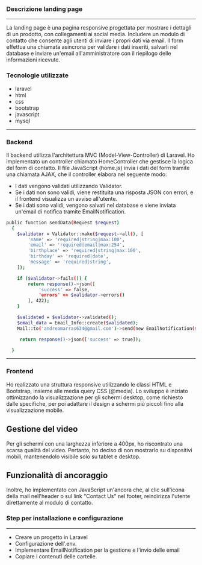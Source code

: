 ### Descrizione landing page

---

La landing page è una pagina responsive progettata per mostrare i dettagli di un prodotto, con collegamenti ai social media. Includere un modulo di contatto che consente agli utenti di inviare i propri dati via email. Il form effettua una chiamata asincrona per validare i dati inseriti, salvarli nel database e inviare un'email all'amministratore con il riepilogo delle informazioni ricevute.

### Tecnologie utilizzate

- laravel
- html
- css
- bootstrap
- javascript
- mysql

---

### Backend

Il backend utilizza l'architettura MVC (Model-View-Controller) di Laravel. Ho implementato un controller chiamato HomeController che gestisce la logica del form di contatto. Il file JavaScript (home.js) invia i dati del form tramite una chiamata AJAX, che il controller elabora nel seguente modo:

- I dati vengono validati utilizzando Validator.
- Se i dati non sono validi, viene restituita una risposta JSON con errori, e il frontend visualizza un avviso all'utente.
- Se i dati sono validi, vengono salvati nel database e viene inviata un'email di notifica tramite EmailNotification.

```bash
public function sendData(Request $request)
  {
    $validator = Validator::make($request->all(), [
        'name' => 'required|string|max:100',
        'email' => 'required|email|max:254',
        'birthplace' => 'required|string|max:100',
        'birthday' => 'required|date',
        'message' => 'required|string',
    ]);

    if ($validator->fails()) {
        return response()->json([
            'success' => false,
            'errors' => $validator->errors()
        ], 422);
    }

    $validated = $validator->validated();
    $email_data = Email_Info::create($validated);
    Mail::to('andreamarras634@gmail.com')->send(new EmailNotification($validated));

     return response()->json(['success' => true]);

  }
```

---

### Frontend

Ho realizzato una struttura responsive utilizzando le classi HTML e Bootstrap, insieme alle media query CSS (@media). Lo sviluppo è iniziato ottimizzando la visualizzazione per gli schermi desktop, come richiesto dalle specifiche, per poi adattare il design a schermi più piccoli fino alla visualizzazione mobile.

## Gestione del video
Per gli schermi con una larghezza inferiore a 400px, ho riscontrato una scarsa qualità del video. Pertanto, ho deciso di non mostrarlo su dispositivi mobili, mantenendolo visibile solo su tablet e desktop.

## Funzionalità di ancoraggio
Inoltre, ho implementato con JavaScript un'ancora che, al clic sull'icona della mail nell'header o sul link "Contact Us" nel footer, reindirizza l'utente direttamente al modulo di contatto.

### Step per installazione e configurazione

---

- Creare un progetto in Laravel
- Configurazione dell'.env.
- Implementare EmailNotification per la gestione e l'invio delle email
- Copiare i contenuti delle cartelle.
